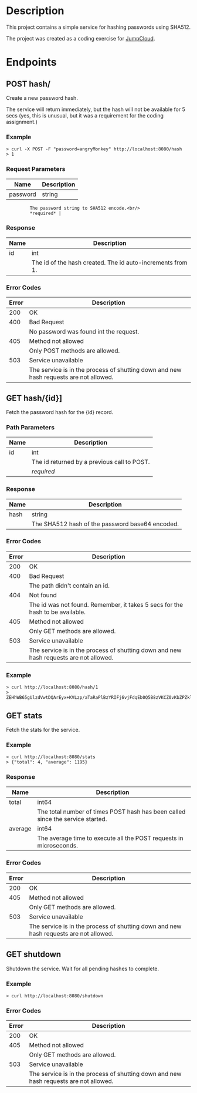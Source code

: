 # Description
This project contains a simple service for hashing passwords using SHA512.

The project was created as a coding exercise for [JumpCloud](http://www.jumpcloud.com).

# Endpoints

## POST hash/

Create a new password hash.

The service will return immediately, but the hash will not be available for 5 secs (yes, this is unusual, but it was a requirement for the coding assignment.)

### Example
```
> curl -X POST -F "password=angryMonkey" http://localhost:8080/hash
> 1
```

### Request Parameters

| Name     | Description |
|----------|-------------|
| password | string<br/>     
             The password string to SHA512 encode.<br/>
             *required* |

### Response

| Name     | Description |
|----------|-------------|
| id       | int<br/>      |
|          | The id of the hash created.  The id auto-increments from 1. |

### Error Codes

| Error     | Description |
|----------|-------------|
| 200       | OK        |
| 400       | Bad Request<br/> |
|           | No password was found int the request. |
| 405       | Method not allowed<br/> |
|           | Only POST methods are allowed. |
| 503       | Service unavailable<br/> |
|           | The service is in the process of shutting down and new hash requests are not allowed. |

## GET hash/{id}]

Fetch the password hash for the {id} record.

### Path Parameters

| Name     | Description |
|----------|-------------|
| id       | int<br/>      |
|          | The id returned by a previous call to POST.<br/> |
|          | *required* |

### Response

| Name     | Description |
|----------|-------------|
| hash     | string<br/>      |
|          | The SHA512 hash of the password base64 encoded.<br/> |

### Error Codes

| Error     | Description |
|----------|-------------|
| 200       | OK        |
| 400       | Bad Request<br/> |
|           | The path didn't contain an id. |
| 404       | Not found<br/> |
|           | The id was not found.  Remember, it takes 5 secs for the hash to be available. |
| 405       | Method not allowed<br/> |
|           | Only GET methods are allowed. |
| 503       | Service unavailable<br/> |
|           | The service is in the process of shutting down and new hash requests are not allowed. |

### Example
```
> curl http://localhost:8080/hash/1
> ZEHhWB65gUlzdVwtDQArEyx+KVLzp/aTaRaPlBzYRIFj6vjFdqEb0Q5B8zVKCZ0vKbZPZklJz0Fd7su2A+gf7Q==
```

## GET stats

Fetch the stats for the service.

### Example
```
> curl http://localhost:8080/stats
> {"total": 4, "average": 1195}
```

### Response

| Name     | Description |
|----------|-------------|
| total    | int64<br/>      |
|          | The total number of times POST hash has been called since the service started. |
| average  | int64<br/>      |
|          | The average time to execute all the POST requests in microseconds. |

### Error Codes

| Error     | Description |
|----------|-------------|
| 200       | OK        |
| 405       | Method not allowed<br/> |
|           | Only GET methods are allowed. |
| 503       | Service unavailable<br/> |
|           | The service is in the process of shutting down and new hash requests are not allowed. |

## GET shutdown

Shutdown the service.  Wait for all pending hashes to complete.

### Example
```
> curl http://localhost:8080/shutdown
```
### Error Codes

| Error     | Description |
|----------|-------------|
| 200       | OK        |
| 405       | Method not allowed<br/> |
|           | Only GET methods are allowed. |
| 503       | Service unavailable<br/> |
|           | The service is in the process of shutting down and new hash requests are not allowed. |
